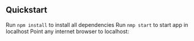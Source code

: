 ## Quickstart

Run `npm install` to install all dependencies
Run `nmp start` to start app in localhost
Point any internet browser to localhost: